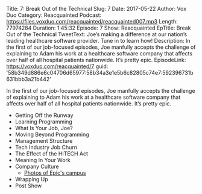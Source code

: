 Title: 7: Break Out of the Technical
Slug: 7
Date: 2017-05-22
Author: Vox Duo
Category: Reacquainted
Podcast: https://files.voxduo.com/reacquainted/reacquainted007.mp3
Length: 77974284
Duration: 1:45:32
Episode: 7
Show: Reacquainted
EpTitle: Break Out of the Technical
TweetText: Joe’s making a difference at our nation’s leading healthcare software provider. Tune in to learn how!
Description: In the first of our job-focused episodes, Joe manfully accepts the challenge of explaining to Adam his work at a healthcare software company that affects over half of all hospital patients nationwide. It’s pretty epic.
EpisodeLink: https://voxduo.com/reacquainted/7
guid: '58b349d886e6c04706d65977:58b34a3e1e5b6c82805c74e7:592396731b631bbb3a21b442'

In the first of our job-focused episodes, Joe manfully accepts the challenge of explaining to Adam his work at a healthcare software company that affects over half of all hospital patients nationwide. It’s pretty epic.


* Getting Off the Runway
* Learning Programming
* What Is Your Job, Joe?
* Moving Beyond Programming
* Management Structure
* Tech Industry Job Churn
* The Effect of the HITECH Act
* Meaning In Your Work
* Company Culture
    * [Photos of Epic's campus](https://www.flickr.com/groups/epicsystems/pool/)
* Wrapping Up
* Post Show
